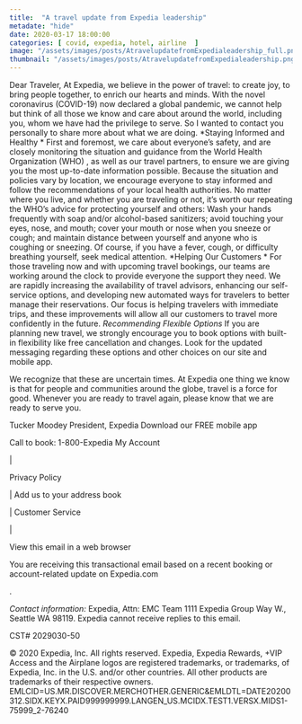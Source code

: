 ```yaml
---
title:  "A travel update from Expedia leadership"
metadate: "hide"
date: 2020-03-17 18:00:00
categories: [ covid, expedia, hotel, airline  ]
image: "/assets/images/posts/AtravelupdatefromExpedialeadership_full.png"
thumbnail: "/assets/images/posts/AtravelupdatefromExpedialeadership.png"
---
```






Dear Traveler,
At Expedia, we believe in the power of travel: to create joy, to bring
people together, to enrich our hearts and minds. With the novel coronavirus
(COVID-19) now declared a global pandemic, we cannot help but think of all
those we know and care about around the world, including you, whom we have
had the privilege to serve. So I wanted to contact you personally to share
more about what we are doing.
*Staying Informed and Healthy *
First and foremost, we care about everyone’s safety, and are closely
monitoring the situation and guidance from the World Health Organization
(WHO)
,
as well as our travel partners, to ensure we are giving you the most
up-to-date information possible. Because the situation and policies vary by
location, we encourage everyone to stay informed and follow the
recommendations of your local health authorities.
No matter where you live, and whether you are traveling or not, it’s worth
our repeating the WHO’s advice for protecting yourself and others: Wash
your hands frequently with soap and/or alcohol-based sanitizers; avoid
touching your eyes, nose, and mouth; cover your mouth or nose when you
sneeze or cough; and maintain distance between yourself and anyone who is
coughing or sneezing. Of course, if you have a fever, cough, or difficulty
breathing yourself, seek medical attention.
*Helping Our Customers *
For those traveling now and with upcoming travel bookings, our teams are
working around the clock to provide everyone the support they need. We are
rapidly increasing the availability of travel advisors, enhancing our
self-service options, and developing new automated ways for travelers to
better manage their reservations. Our focus is helping travelers with
immediate trips, and these improvements will allow all our customers to
travel more confidently in the future.
*Recommending Flexible Options*
If you are planning new travel, we strongly encourage you to book options
with built-in flexibility like free cancellation and changes. Look for the
updated messaging regarding these options and other choices on our site and
mobile app.

We recognize that these are uncertain times. At Expedia one thing we know
is that for people and communities around the globe, travel is a force for
good. Whenever you are ready to travel again, please know that we are ready
to serve you.





Tucker Moodey
President, Expedia
Download our FREE mobile app

















Call to book:
1-800-Expedia
My Account

|

Privacy
Policy

|
Add us to your address book

|
Customer Service

|

View this email in a web browser

You are receiving this transactional email based on a recent booking or
account-related update on Expedia.com

.

*Contact information:* Expedia, Attn: EMC Team 1111 Expedia Group Way W.,
Seattle WA 98119. Expedia cannot receive replies to this email.

CST# 2029030-50

© 2020 Expedia, Inc. All rights reserved. Expedia, Expedia Rewards, +VIP
Access and the Airplane logos are registered trademarks, or trademarks, of
Expedia, Inc. in the U.S. and/or other countries. All other products are
trademarks of their respective owners.
EMLCID=US.MR.DISCOVER.MERCHOTHER.GENERIC&EMLDTL=DATE20200312.SIDX.KEYX.PAID999999999.LANGEN_US.MCIDX.TEST1.VERSX.MIDS1-75999_2-76240

